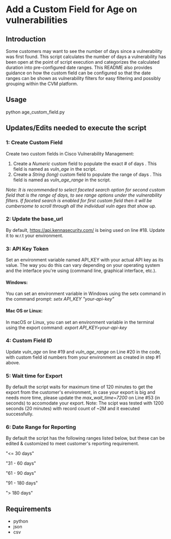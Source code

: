 # Add a Custom Field for Age on vulnerabilities

## Introduction
Some customers may want to see the number of days since a vulnerability was first found. This script calculates the number of days a vulnerability has been open at the point of script execution and categorizes the calculated duration into pre-configured date ranges. This README also provides guidance on how the custom field can be configured so that the date ranges can be shown as vulnerability filters for easy filtering and possibly grouping within the CVM platform.
  
## Usage
python age_custom_field.py

## Updates/Edits needed to execute the script

### 1: Create Custom Field 
Create two custom fields in Cisco Vulnerability Management:
1) Create a *Numeric* custom field to populate the exact # of days . This field is named as *vuln_age* in the script. 
2) Create a *String (long)* custom field to populate the range of days . This field is named as *vuln_age_range* in the script.

*Note: It is recommended to select faceted search option for second custom field that is the range of days, to see range options under the vulnerability filters. 
If faceted search is enabled for first custom field then it will be cumbersome to scroll through all the individual vuln ages that show up.*

### 2: Update the base_url 
By default, https://api.kennasecurity.com/ is being used on line #18. Update it to w.r.t your environment.

### 3: API Key Token
Set an environment variable named API_KEY with your actual API key as its value. The way you do this can vary depending on your operating system and the interface you're using (command line, graphical interface, etc.).
#### Windows:
You can set an environment variable in Windows using the setx command in the command prompt:
*setx API_KEY "your-api-key"*

#### Mac OS or Linux:
In macOS or Linux, you can set an environment variable in the terminal using the export command:
*export API_KEY=your-api-key*

### 4: Custom Field ID
Update *vuln_age* on line #19 and *vuln_age_range* on Line #20 in the code, with custom field id numbers from your environment as created in step #1 above. 

### 5: Wait time for Export
By default the script waits for maximum time of 120 minutes to get the export from the customer's environment, in case your export is big and needs more time, 
please update the *max_wait_time=7200* on Line #53 (in seconds) to accomodate your export.
Note: The scipt was tested with 1200 seconds (20 minutes) with record count of ~2M and it executed successfully.

### 6: Date Range for Reporting
By default the script has the following ranges listed below, but these can be edited & customized to meet customer's reporting requirement.
  
  "<= 30 days"
  
  "31 - 60 days"
  
  "61 - 90 days"
  
  "91 - 180 days"
  
  "> 180 days"

## Requirements
* python
* json
* csv

